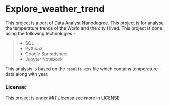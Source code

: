 # Explore_weather_trend
This project is a part of Data Analyst Nanodegree. This project is for analyse the temperature trends of the World and the city I lived.
This project is done using the following technologies -

> * SQL
> * Python3
>  * Google Spreadsheet
>  * Jupyter Notebook

This analysis is based on the `results.csv` file which contains temperature data along with year.

### License:
This project is under _MIT License_ see more in [LICENSE]()
